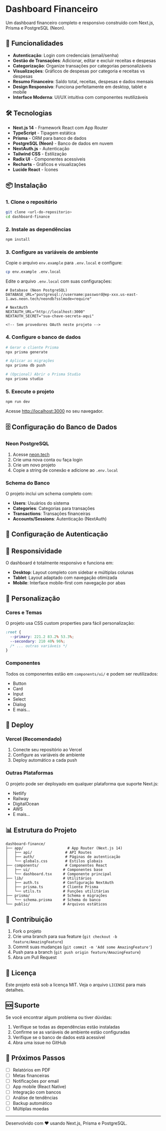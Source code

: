 # Dashboard Financeiro

Um dashboard financeiro completo e responsivo construído com Next.js, Prisma e PostgreSQL (Neon).

## 🚀 Funcionalidades

- **Autenticação**: Login com credenciais (email/senha)
- **Gestão de Transações**: Adicionar, editar e excluir receitas e despesas
- **Categorização**: Organize transações por categorias personalizáveis
- **Visualizações**: Gráficos de despesas por categoria e receitas vs despesas
- **Resumo Financeiro**: Saldo total, receitas, despesas e dados mensais
- **Design Responsivo**: Funciona perfeitamente em desktop, tablet e mobile
- **Interface Moderna**: UI/UX intuitiva com componentes reutilizáveis

## 🛠️ Tecnologias

- **Next.js 14** - Framework React com App Router
- **TypeScript** - Tipagem estática
- **Prisma** - ORM para banco de dados
- **PostgreSQL (Neon)** - Banco de dados em nuvem
- **NextAuth.js** - Autenticação
- **Tailwind CSS** - Estilização
- **Radix UI** - Componentes acessíveis
- **Recharts** - Gráficos e visualizações
- **Lucide React** - Ícones

## 📦 Instalação

### 1. Clone o repositório

```bash
git clone <url-do-repositorio>
cd dashboard-finance
```

### 2. Instale as dependências

```bash
npm install
```

### 3. Configure as variáveis de ambiente

Copie o arquivo `env.example` para `.env.local` e configure:

```bash
cp env.example .env.local
```

Edite o arquivo `.env.local` com suas configurações:

```env
# Database (Neon PostgreSQL)
DATABASE_URL="postgresql://username:password@ep-xxx.us-east-1.aws.neon.tech/neondb?sslmode=require"

# NextAuth
NEXTAUTH_URL="http://localhost:3000"
NEXTAUTH_SECRET="sua-chave-secreta-aqui"

<!-- Sem provedores OAuth neste projeto -->
```

### 4. Configure o banco de dados

```bash
# Gerar o cliente Prisma
npx prisma generate

# Aplicar as migrações
npx prisma db push

# (Opcional) Abrir o Prisma Studio
npx prisma studio
```

### 5. Execute o projeto

```bash
npm run dev
```

Acesse [http://localhost:3000](http://localhost:3000) no seu navegador.

## 🗄️ Configuração do Banco de Dados

### Neon PostgreSQL

1. Acesse [neon.tech](https://neon.tech)
2. Crie uma nova conta ou faça login
3. Crie um novo projeto
4. Copie a string de conexão e adicione ao `.env.local`

### Schema do Banco

O projeto inclui um schema completo com:

- **Users**: Usuários do sistema
- **Categories**: Categorias para transações
- **Transactions**: Transações financeiras
- **Accounts/Sessions**: Autenticação (NextAuth)

## 🔐 Configuração de Autenticação

<!-- Login via Google removido -->

<!-- Login via GitHub removido -->

## 📱 Responsividade

O dashboard é totalmente responsivo e funciona em:

- **Desktop**: Layout completo com sidebar e múltiplas colunas
- **Tablet**: Layout adaptado com navegação otimizada
- **Mobile**: Interface mobile-first com navegação por abas

## 🎨 Personalização

### Cores e Temas

O projeto usa CSS custom properties para fácil personalização:

```css
:root {
  --primary: 221.2 83.2% 53.3%;
  --secondary: 210 40% 96%;
  /* ... outras variáveis */
}
```

### Componentes

Todos os componentes estão em `components/ui/` e podem ser reutilizados:

- Button
- Card
- Input
- Select
- Dialog
- E mais...

## 🚀 Deploy

### Vercel (Recomendado)

1. Conecte seu repositório ao Vercel
2. Configure as variáveis de ambiente
3. Deploy automático a cada push

### Outras Plataformas

O projeto pode ser deployado em qualquer plataforma que suporte Next.js:

- Netlify
- Railway
- DigitalOcean
- AWS
- E mais...

## 📊 Estrutura do Projeto

```
dashboard-finance/
├── app/                    # App Router (Next.js 14)
│   ├── api/               # API Routes
│   ├── auth/              # Páginas de autenticação
│   └── globals.css        # Estilos globais
├── components/            # Componentes React
│   ├── ui/               # Componentes base
│   └── dashboard.tsx     # Componente principal
├── lib/                  # Utilitários
│   ├── auth.ts           # Configuração NextAuth
│   ├── prisma.ts         # Cliente Prisma
│   └── utils.ts          # Funções utilitárias
├── prisma/               # Schema e migrações
│   └── schema.prisma     # Schema do banco
└── public/               # Arquivos estáticos
```

## 🤝 Contribuição

1. Fork o projeto
2. Crie uma branch para sua feature (`git checkout -b feature/AmazingFeature`)
3. Commit suas mudanças (`git commit -m 'Add some AmazingFeature'`)
4. Push para a branch (`git push origin feature/AmazingFeature`)
5. Abra um Pull Request

## 📄 Licença

Este projeto está sob a licença MIT. Veja o arquivo `LICENSE` para mais detalhes.

## 🆘 Suporte

Se você encontrar algum problema ou tiver dúvidas:

1. Verifique se todas as dependências estão instaladas
2. Confirme se as variáveis de ambiente estão configuradas
3. Verifique se o banco de dados está acessível
4. Abra uma issue no GitHub

## 🎯 Próximos Passos

- [ ] Relatórios em PDF
- [ ] Metas financeiras
- [ ] Notificações por email
- [ ] App mobile (React Native)
- [ ] Integração com bancos
- [ ] Análise de tendências
- [ ] Backup automático
- [ ] Múltiplas moedas

---

Desenvolvido com ❤️ usando Next.js, Prisma e PostgreSQL.

